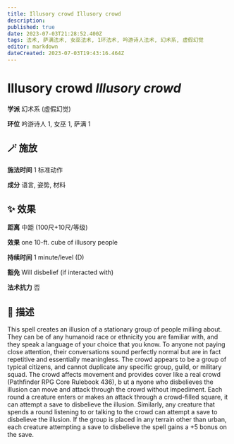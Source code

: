 ```yaml
---
title: Illusory crowd Illusory crowd
description: 
published: true
date: 2023-07-03T21:28:52.400Z
tags: 法术, 萨满法术, 女巫法术, 1环法术, 吟游诗人法术, 幻术系, 虚假幻觉
editor: markdown
dateCreated: 2023-07-03T19:43:16.464Z
---
```


# **Illusory crowd** *Illusory crowd*

**学派** 幻术系 (虚假幻觉) 

**环位** 吟游诗人 1, 女巫 1, 萨满 1

## 🪄 施放

**施法时间** 1 标准动作

**成分** 语言, 姿势, 材料

## ✨ 效果  

**距离** 中距 (100尺+10尺/等级) 

**效果** one 10-ft. cube of illusory people 

**持续时间** 1 minute/level (D) 

**豁免** Will disbelief (if interacted with)

**法术抗力** 否

## 📖 描述

This spell creates an illusion of a stationary group of people milling about. They can be of any humanoid race or ethnicity you are familiar with, and they speak a language of your choice that you know. To anyone not paying close attention, their  conversations sound perfectly normal but are in fact repetitive and essentially meaningless. The crowd appears to be a group of typical citizens, and cannot duplicate any specific group, guild, or military squad.  The crowd affects movement and provides cover like a real crowd (Pathfinder RPG Core Rulebook 436), b ut a nyone who disbelieves the illusion can move and attack through the crowd without impediment. Each round a creature enters or makes an attack through a crowd-filled square, it can attempt a save to disbelieve the illusion. Similarly, any creature that spends a round listening to or talking to the crowd can attempt a save to disbelieve the illusion. If the group is placed in any terrain other than urban, each creature attempting a save to disbelieve the spell gains a +5 bonus on the save.
    